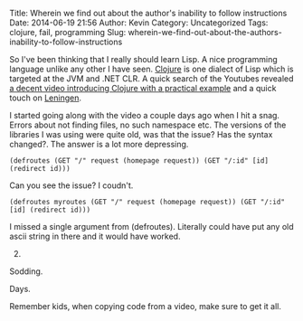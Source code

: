 Title: Wherein we find out about the author's inability to follow instructions
Date: 2014-06-19 21:56
Author: Kevin
Category: Uncategorized
Tags: clojure, fail, programming
Slug: wherein-we-find-out-about-the-authors-inability-to-follow-instructions

So I've been thinking that I really should learn Lisp. A nice
programming language unlike any other I have seen.
[Clojure](http://clojure.org/) is one dialect of Lisp which is targeted
at the JVM and .NET CLR. A quick search of the Youtubes revealed [a
decent video introducing Clojure with a practical
example](https://www.youtube.com/watch?v=VVd4ow-ZcX0) and a quick touch
on [Leningen](http://leiningen.org/).

I started going along with the video a couple days ago when I hit a
snag. Errors about not finding files, no such namespace etc. The
versions of the libraries I was using were quite old, was that the
issue? Has the syntax changed?. The answer is a lot more depressing.

`(defroutes (GET "/" request (homepage request)) (GET "/:id" [id] (redirect id)))`

Can you see the issue? I coudn't.

`(defroutes myroutes (GET "/" request (homepage request)) (GET "/:id" [id] (redirect id)))`

I missed a single argument from (defroutes). Literally could have put
any old ascii string in there and it would have worked.

2.

Sodding.

Days.

Remember kids, when copying code from a video, make sure to get it all.
